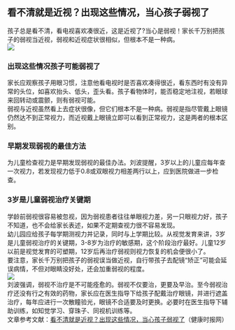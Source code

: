 ## 看不清就是近视？出现这些情况，当心孩子弱视了  
孩子总是看不清，看电视喜欢凑很近，这是近视了?当心是弱视！家长千万别把孩子的弱视当近视，弱视和近视症状很相似，但根本不是一种病。   
![](http://cdncms.v-keep.cn/wp-content/uploads/2019/11/超级视力表-图片素材.png)  
### 出现这些情况孩子可能弱视了  
家长应观察孩子用眼习惯，注意他看电视时是否喜欢凑得很近，看东西时有没有异常的头位，如喜欢抬头、低头，歪头看。孩子看物体时，能否稳定地注视，若眼球来回转动或震颤，则有弱视可能。  
弱视与近视虽然看上去症状很像，但它们根本不是一种病。弱视是指尽管戴上眼镜仍然达不到正常视力，而近视戴上眼镜立即可以看到正常视力，这是两者的根本区别。  
### 早期发现弱视的最佳方法  
为儿童检查视力是早期发现弱视的最佳办法。刘波提醒，3岁以上的儿童应每年查一次视力，若发现视力低于0.8或双眼视力相差两行以上，应到医院做进一步检查。  
### 3岁是儿童弱视治疗关键期  
学龄前弱视很容易被忽视，因为弱视患者往往单眼视力差，另一只眼视力好，孩子不知道，也不会给家长表述，如果不定期查视力很不容易发现。  
幼儿园应给孩子每学期测视力并记录，同时与上学期比较。从视觉发育来讲，3岁是儿童弱视治疗的关键期，3-8岁为治疗的敏感期，这个阶段治疗最好。儿童12岁以前是视觉发育的可塑期，12岁后再治疗弱视则视力恢复的机会便很小了。  
要注意，家长千万别把孩子的弱视误当做近视，自行带孩子去配镜“矫正”可能会延误病情，不但对眼睛没好处，还会加重弱视的程度。  
![](http://cdncms.v-keep.cn/wp-content/uploads/2019/11/timg-69.jpg)  
刘波强调，弱视不治疗是不可能痊愈的。弱视不仅要治，更要及早治。至今弱视治疗还没有行之有效的药物，家长应在医生指导下给孩子配戴治疗眼镜，并进行遮盖治疗，每年应进行一次散瞳验光，眼镜不合适要及时更换。必要时在医生指导下辅助训练，如知觉学习、穿珠子、同视机训练等。  
文章参考文献：<a href="http://www.jksb.com.cn/html/life/baby/2019/0518/136720.html">看不清就是近视？出现这些情况，当心孩子弱视了</a>（健康时报网）  
